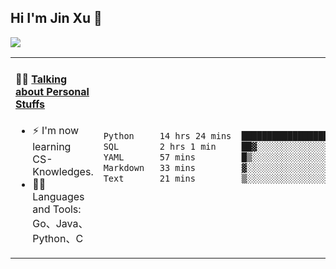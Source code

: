 
## Hi I'm Jin Xu 👋
![](https://komarev.com/ghpvc/?username=jiayouxujin&color=brightgreen&label=PROFILE+VIEWS)



<table align="center">
<tr>
<td valign="top" width="60%">

#### 🏋️‍♀️ <a href="https://github.com/jiayouxujin" target="_blank">Talking about Personal Stuffs</a>
<!-- recent_releases starts -->

- ⚡  I'm now learning CS-Knowledges.  
- 🏊‍♂️ Languages and Tools: Go、Java、Python、C
<!-- recent_releases ends -->
</td>
<td>
 
<!--START_SECTION:waka-->

```txt
Python     14 hrs 24 mins  ███████████████████░░░░░░   75.95 %
SQL        2 hrs 1 min     ██▓░░░░░░░░░░░░░░░░░░░░░░   10.70 %
YAML       57 mins         █▒░░░░░░░░░░░░░░░░░░░░░░░   05.04 %
Markdown   33 mins         ▓░░░░░░░░░░░░░░░░░░░░░░░░   02.92 %
Text       21 mins         ▒░░░░░░░░░░░░░░░░░░░░░░░░   01.87 %
```

<!--END_SECTION:waka-->
 
</td>
</tr>
</table>





